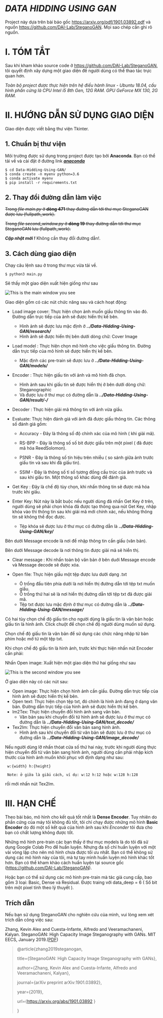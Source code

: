 # ***DATA HIDDING USING GAN***

Project này dựa trên bài báo gốc https://arxiv.org/pdf/1901.03892.pdf và nguồn https://github.com/DAI-Lab/SteganoGAN.
Mọi sao chép cần ghi rõ nguồn.

# I. TÓM TẮT
Sau khi kham khảo source code ở https://github.com/DAI-Lab/SteganoGAN, tôi quyết định xây dựng một giao diện để người dùng có thể thao tác trực quan hơn.

*Toàn bộ project được thực hiện trên hệ điều hành linux - Ubuntu 18.04, cấu hình phần cứng là CPU Intel i5 8th Gen, 12G RAM. GPU GeForce MX 130, 2G RAM.*

# II. HƯỚNG DẪN SỬ DỤNG GIAO DIỆN
Giao diện được viết bằng thư viện Tkinter.
## 1. Chuẩn bị thư viện
Môi trường được sử dụng trong project được tạo bởi **Anaconda**. Bạn có thể tải về và cài đặt ở đường link ***[anaconda](https://www.anaconda.com/products/individual)***

	$ cd Data-Hidding-Using-GAN/
	$ conda create -n myenv python=3.6
	$ conda activate myenv
	$ pip install -r requirements.txt
## 2. Thay đổi đường dẫn làm việc	
~~Trong *file main.py* ở **dòng 471** thay đường dẫn tới thư mục SteganoGAN được lưu (fullpath_work).~~

~~Trong *file second_window.py* ở **dòng 19** thay đường dẫn tới thư mục SteganoGAN lưu (fullpath_work).~~

***Cập nhật mới !*** Không cần thay đổi đường dẫn!.
## 3. Cách dùng giao diện

Chạy câu lệnh sau ở trong thư mục vừa tải về.

	$ python3 main.py
Sẽ thấy một giao diện xuất hiện giống như sau

 ![This is the main window you see](/images/2.png)

Giao diện gồm có các nút chức năng sau và cách hoạt động:
+ Load image cover: Thực hiện chọn ảnh muốn giấu thông tin vào đó. Đường dẫn trực tiếp của ảnh sẽ được hiển thị kế bên.
	- Hình ảnh sẽ được lưu mặc định ở ***../Data-Hidding-Using-GAN/research/***
	- Hình ảnh sẽ được hiển thị bên dưới dòng chữ: Cover Image
+ Load model : Thực hiện chọn mô hình cho việc giấu thông tin. Đường dẫn trực tiếp của mô hình sẽ được hiển thị kế bên.
	- Mặc định các pre-train sẽ được lưu ở ***../Data-Hidding-Using-GAN/models/***
+ Encoder : Thực hiện giấu tin với ảnh và mô hình đã chọn.
	- Hình ảnh sau khi giấu tin sẽ được hiển thị ở bên dưới dòng chữ: Steganographic 
	- Và được lưu ở thư mục có đường dẫn là ***../Data-Hidding-Using-GAN/result/-/***
+ Decoder : Thực hiện giải mã thông tin với ảnh vừa giấu.
+ Evaluate: Thực hiện đánh giá với ảnh đã được giấu thông tin. Các thông số đánh giá gồm:

	- Accuracy  - Đây là thông số độ chính xác của mô hình ( khi giải mã).

	- RS-BPP    - Đây là thông số số bit được giấu trên một pixel ( đã được mã hóa ReedSolomon).

	- PSNR	    - Đây là thông số tín hiệu trên nhiễu ( so sánh giữa ảnh trước giấu tin và sau khi đã giấu tin).

	- SSIM      - Đây là thông số tỉ số tương đồng cấu trúc của ảnh trước và sau khi giấu tin. Một thông số khác dùng để đánh giá.

+ Get Key  : Đây là chế độ tùy chọn, khi nhấn thông tin sẽ được mã hóa trước khi giấu.
+ Enter Key: Nút này là bắt buộc nếu người dùng đã nhấn Get Key ở trên, người dùng sẽ phải chọn khóa đã được tạo thông qua nút Get Key, nhập khóa vào thì thông tin sau khi giải mã mới chính xác, nếu không thông tin sẽ không thể đọc được.

	- Tệp khóa sẽ được lưu ở thư mục có đường dẫn là ***../Data-Hidding-Using-GAN/key/***
	
Bên dưới Message encode là nơi để nhập thông tin cần giấu (văn bản).

Bên dưới Message decode là nơi thông tin được giải mã sẽ hiển thị.

+ Clear message : Khi nhấn toàn bộ văn bản ở bên duới Message encode và Message decode sẽ được xóa.
+ Open file: Thực hiện giấu một tệp được lưu dưới dạng .txt

	- Ô trống đầu tiên phía dưới là nơi hiển thị đường dẫn tới tệp txt muốn giấu.
	- Ô trống thứ hai sẽ là nơi hiển thị đường dẫn tới tệp txt đã được giải mã.
	- Tệp txt được lưu mặc định ở thư mục có đường dẫn là ***../Data-Hidding-Using-GAN/message/***

Có hai tùy chọn chế độ giấu tin cho người dùng là giấu tin là văn bản hoặc giấu tin là hình ảnh. Click chuột để chọn chế độ người dùng muốn sử dụng.

Chọn chế độ giấu tin là văn bản để sử dụng các chức năng nhập từ bàn phím hoặc mở từ một tệp txt.

Khi chọn chế độ giấu tin là hình ảnh, trước khi thực hiện nhấn nút Encoder cần phải:

Nhấn Open image: Xuất hiện một giao diện thứ hai giống như sau

![This is the second window you see](/images/1.png)

Ở giao diện này có các nút sau:

+ Open image: Thực hiện chọn hình ảnh cần giấu. Đường dẫn trực tiếp của hình ảnh sẽ được hiển thị kế bên.
+ Open text: Thực hiện chọn tệp txt, đó chính là hình ảnh đang ở dạng văn bản. Đường dẫn trực tiếp của hình ảnh sẽ được hiển thị kế bên.
+ Im2Tex: Thực hiện chuyển đổi hình ảnh sang văn bản.
	- Văn bản sau khi chuyển đổi từ  hình ảnh sẽ được lưu ở thư mục có đường dẫn là ***../Data-Hidding-Using-GAN/text_decode/***
+ Tex2Im: Thực hiện chuyển đổi văn bản sang hình ảnh.
	- Hình ảnh sau khi chuyển đổi từ văn bản sẽ được lưu ở thư mục có đường dẫn là ***../Data-Hidding-Using-GAN/image_decode/***

Nếu người dùng lỡ nhấn thóat cửa số thứ hai này, trước khi người dùng thực hiện chuyển đổi từ văn bản sang hình ảnh, người dùng cần phải nhập kích thước của hình ảnh muốn khôi phục với định dạng như sau:

` w:{width} h:{height}`

` Note: ở giữa là giấu cách, ví dụ: w:12 h:12 hoặc w:128 h:128`
	
rồi mới nhấn nút Tex2Im.
# III. HẠN CHẾ
Theo bài báo, mô hình cho kết quả tốt nhất là **Dense Encoder**. Tuy nhiên do phần cứng của máy tôi không đủ tốt, tôi chỉ chạy được những mô hình **Basic Encoder** do đó một số kết quả của hình ảnh sau khi *Enconder* tôi đưa cho bạn có chất lượng không được tốt.

Những mô hình pre-train các bạn thấy ở thư mục models là do tôi đã sử dụng Google Colab Pro để huấn luyện. Nhưng đa số chỉ huấn luyện với một vài vòng lặp cho nên mô hình chưa được tối ưu nhất. Bạn có thể không sử dụng các mô hình này của tôi, mà tự tay mình huấn luyện mô hình khác tốt hơn. Bạn có thể kham khảo cách huấn luyện tại source gốc (https://github.com/DAI-Lab/SteganoGAN).

Hoặc bạn có thể sử dụng các mô hình pre-train mà tác giả cung cấp, bao gồm 3 loại: Basic, Dense và Residual. Được traing với data_deep = 6 ( Số bit trên một pixel tính theo lý thuyết ).

## Trích dẫn
Nếu bạn sử dụng SteganoGAN cho nghiên cứu của mình, vui lòng xem xét trích dẫn công việc sau:

Zhang, Kevin Alex and Cuesta-Infante, Alfredo and Veeramachaneni, Kalyan. SteganoGAN: High Capacity Image Steganography with GANs. MIT EECS, January 2019.([PDF](https://arxiv.org/pdf/1901.03892.pdf))
> @article{zhang2019steganogan,
> 
> title={SteganoGAN: High Capacity Image Steganography with GANs},
> 
> author={Zhang, Kevin Alex and Cuesta-Infante, Alfredo and Veeramachaneni, Kalyan},
> 
> journal={arXiv preprint arXiv:1901.03892},
> 
> year={2019},
> 
> url={https://arxiv.org/abs/1901.03892 }
> 
> }
